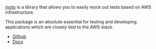 <!--
.. title: Moto
.. slug: moto
.. date: 2020-06-25 00:00:00
.. tags: python,testing,devops
.. category: 
.. link: 
.. description: 
.. type: text
-->

[moto](http://getmoto.org) is a library that allows you to easily mock out tests based on AWS infrastructure.

This package is an absolute essential for testing and developing applications which are closely tied to the AWS stack.

<ul class="no-bullet">
  <li>
    <i class="fab fa-github"></i>
    <a href="https://github.com/spulec/moto">Github</a>
  </li>
  <li>
    <i class="fas fa-book-open"></i>
    <a href="http://docs.getmoto.org/en/latest/">Docs</a>
  </li>
</ul>
